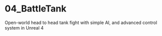 # 04_BattleTank
Open-world head to head tank fight with simple AI, and advanced control system in Unreal 4
